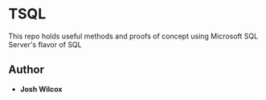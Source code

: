 # TSQL
This repo holds useful methods and proofs of concept using Microsoft SQL Server's flavor of SQL

 ## Author
 * **Josh Wilcox**

